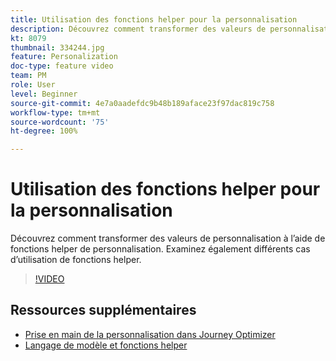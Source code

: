 ```yaml
---
title: Utilisation des fonctions helper pour la personnalisation
description: Découvrez comment transformer des valeurs de personnalisation à l’aide de fonctions helper de personnalisation. Examinez également différents cas d’utilisation de fonctions helper.
kt: 8079
thumbnail: 334244.jpg
feature: Personalization
doc-type: feature video
team: PM
role: User
level: Beginner
source-git-commit: 4e7a0aadefdc9b48b189aface23f97dac819c758
workflow-type: tm+mt
source-wordcount: '75'
ht-degree: 100%

---
```



# Utilisation des fonctions helper pour la personnalisation

Découvrez comment transformer des valeurs de personnalisation à l’aide de fonctions helper de personnalisation. Examinez également différents cas d’utilisation de fonctions helper.

>[!VIDEO](https://video.tv.adobe.com/v/334244?quality=12)

## Ressources supplémentaires

* [Prise en main de la personnalisation dans Journey Optimizer](https://experienceleague.adobe.com/docs/journey-optimizer/using/personalization/personalize.html?lang=fr)
* [Langage de modèle et fonctions helper](https://experienceleague.adobe.com/docs/journey-optimizer/using/personalization/functions/functions.html?lang=fr)
